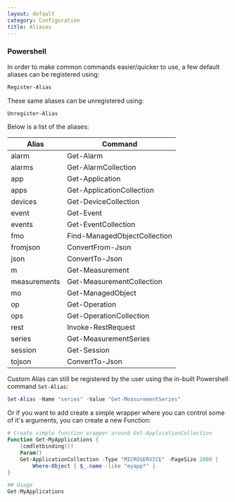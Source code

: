 ```yaml
---
layout: default
category: Configuration
title: Aliases
---
```


### Powershell

In order to make common commands easier/quicker to use, a few default aliases can be registered using:

```powershell
Register-Alias
```

These same aliases can be unregistered using:

```powershell
Unregister-Alias
```

Below is a list of the aliases:


| Alias | Command |
|-------|---------|
| alarm | Get-Alarm |
| alarms | Get-AlarmCollection |
| app | Get-Application |
| apps | Get-ApplicationCollection |
| devices | Get-DeviceCollection |
| event | Get-Event |
| events | Get-EventCollection |
| fmo | Find-ManagedObjectCollection |
| fromjson | ConvertFrom-Json |
| json | ConvertTo-Json |
| m | Get-Measurement |
| measurements | Get-MeasurementCollection |
| mo | Get-ManagedObject |
| op | Get-Operation |
| ops | Get-OperationCollection |
| rest | Invoke-RestRequest |
| series | Get-MeasurementSeries |
| session | Get-Session |
| tojson | ConvertTo-Json |

Custom Alias can still be registered by the user using the in-built Powershell command `Set-Alias`:

```powershell
Set-Alias -Name "series" -Value "Get-MeasurementSeries"
```

Or if you want to add create a simple wrapper where you can control some of it's arguments, you can create a new Function:

```powershell
# Create simple function wrapper around Get-ApplicationCollection
Function Get-MyApplications {
    [cmdletbinding()]
    Param()
    Get-ApplicationCollection -Type "MICROSERVICE" -PageSize 2000 |
        Where-Object { $_.name -like "myapp*" }
}

## Usage
Get-MyApplications
```

